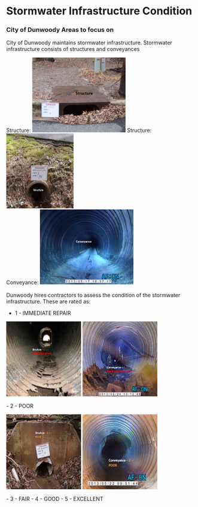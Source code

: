 # Stormwater Infrastructure Condition
### City of Dunwoody Areas to focus on

City of Dunwoody maintains stormwater infrastructure. Stormwater infrastructure consists of structures and conveyances

Structure:
<img src="https://github.com/akell47/GIS/blob/master/images/structure.JPG" width="250" height="200"/>
Structure:
<img src="https://github.com/akell47/GIS/blob/master/images/structure2.JPG" width="180" height="200"/>
<br>
Conveyance:
<img src="https://github.com/akell47/GIS/blob/master/images/conveyance.JPG" width="250" height="200"/>
<br><br>
Dunwoody hires contractors to assess the condition of the stormwater infrastructure.  These are rated as:
- 1 - IMMEDIATE REPAIR <br>
<p>
<img src="https://github.com/akell47/GIS/blob/master/images/Structure_ImmediateRepair.JPG" width="200" height="200"/>
<img src="https://github.com/akell47/GIS/blob/master/images/Conveyance_ImmediateRepair.JPG" width="200" height="200"/> <br>
</p>
- 2 - POOR <br>
<p>
<img src="https://github.com/akell47/GIS/blob/master/images/Structure_Poor.JPG" width="200" height="200"/>
<img src="https://github.com/akell47/GIS/blob/master/images/Conveyance_Poor.JPG" width="200" height="200"/> <br>
</p>
- 3 - FAIR
- 4 - GOOD
- 5 - EXCELLENT
